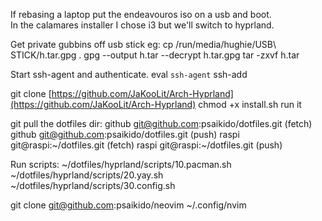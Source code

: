 If rebasing a laptop put the endeavouros iso on a usb and boot.  
In the calamares installer I chose i3 but we'll switch to hyprland.

Get private gubbins off usb stick eg:
cp /run/media/hughie/USB\ STICK/h.tar.gpg .
gpg --output h.tar --decrypt h.tar.gpg
tar -zxvf h.tar

Start ssh-agent and authenticate.
eval `ssh-agent`
ssh-add

git clone [https://github.com/JaKooLit/Arch-Hyprland](https://github.com/JaKooLit/Arch-Hyprland)
chmod +x install.sh
run it

git pull the dotfiles dir:
	github	git@github.com:psaikido/dotfiles.git (fetch)
	github	git@github.com:psaikido/dotfiles.git (push)
	raspi	git@raspi:~/dotfiles.git (fetch)
	raspi	git@raspi:~/dotfiles.git (push)

Run scripts:
~/dotfiles/hyprland/scripts/10.pacman.sh
~/dotfiles/hyprland/scripts/20.yay.sh
~/dotfiles/hyprland/scripts/30.config.sh

git clone git@github.com:psaikido/neovim ~/.config/nvim
